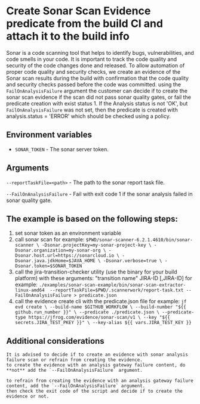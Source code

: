 # Create Sonar Scan Evidence predicate from the build CI and attach it to the build info
Sonar is a code scanning tool that helps to identify bugs, vulnerabilities, and code smells in your code. 
It is important to track the code quality and security of the code changes done and released. 
To allow automation of proper code quality and security checks, we create an evidence of the Sonar scan results
during the build with confirmation that the code quality and security checks passed before the code was committed.
using the `FailOnAnalysisFailure` argument the customer can decide if to create the sonar scan evidence if the scan did not pass 
sonar quality gates, or fail the predicate creation with exist status 1.
If the Analysis status is not 'OK', but `FailOnAnalysisFailure` was not set, then the predicate is created with analysis.status = 'ERROR' which 
should be checked using a policy.

## Environment variables
- `SONAR_TOKEN` - The sonar server token.

## Arguments
`--reportTaskFile=<path>` - The path to the sonar report task file.

`--FailOnAnalysisFailure` - Fail with exit code 1 if the sonar analysis failed in sonar quality gate.


## The example is based on the following steps:
1. set sonar token as an environment variable
2. call sonar scan
for example:
``
$PWD/sonar-scanner-6.2.1.4610/bin/sonar-scanner \
            -Dsonar.projectKey=my-sonar-project-key \
            -Dsonar.organization=my-sonar-org \
            -Dsonar.host.url=https://sonarcloud.io \
            -Dsonar.java.jdkHome=$JAVA_HOME \
            -Dsonar.verbose=true \
            -Dsonar.token=$SONAR_TOKEN
``
3. call the jira-transition-checker utility (use the binary for your build platform) with these arguments: "transition name" JIRA-ID [,JIRA-ID]
for example:
 ``./examples/sonar-scan-example/bin/sonar-scan-extractor-linux-amd64  --reportTaskFile=$PWD/.scannerwork/report-task.txt --FailOnAnalysisFailure > predicate.json
``               
4. call the evidence create cli with the predicate.json file
for example:
``
jf evd create \
            --build-name $GITHUB_WORKFLOW \
            --build-number "${{ github.run_number }}" \
            --predicate ./predicate.json \
            --predicate-type https://jfrog.com/evidence/sonar-scan/v1 \
            --key "${{ secrets.JIRA_TEST_PKEY }}" \
            --key-alias ${{ vars.JIRA_TEST_KEY }}
``

## Additional considerations
```plaintext
It is advised to decide if to create an evidence with sonar analysis failure scan or refrain from creating the evidence.
to create the evidence with an analysis gateway failure content, do **not** add the `--FailOnAnalysisFailure` argument.

to refrain from creating the evidence with an analysis gateway failure content, add the `--FailOnAnalysisFailure` argument.
then check the exit code of the script and decide if to create the evidence or not.
```